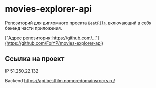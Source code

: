 # movies-explorer-api

Репозиторий для дипломного проекта  `BeatFilm`, включающий в себя бэкенд части приложения.

["Адрес репозитория: https://github.com/..."](https://github.com/ForYP/movies-explorer-api)

## Ссылка на проект

IP 51.250.22.132

Backend https://api.beatfilm.nomoredomainsrocks.ru/
